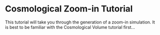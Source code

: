 # Cosmological Zoom-in Tutorial

This tutorial will take you through the generation of a zoom-in simulation. It is best to be familiar with the Cosmological Volume tutorial first... 

